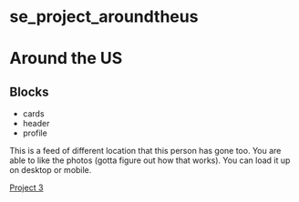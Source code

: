 # se_project_aroundtheus

# Around the US

## Blocks

- cards
- header
- profile

This is a feed of different location that this person has gone too. You are able to like the photos (gotta figure out how that works). You can load it up on desktop or mobile.

[Project 3](clee170.github.io/se_project_aroundtheus/ "Around the US")
